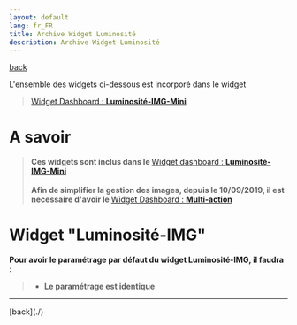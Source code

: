 ```yaml
---
layout: default
lang: fr_FR
title: Archive Widget Luminosité
description: Archive Widget Luminosité
---
```

[back](./)

L'ensemble des widgets ci-dessous est incorporé dans le widget
<blockquote>
<a href="JEEDOM_Lum_IMG_mini">Widget Dashboard : <b>Luminosité-IMG-Mini</b></a>
</blockquote>

# A savoir
<blockquote>
    <b>Ces widgets sont inclus dans le </b><a href="{{site.baseurl}}/widget/{{page.lang}}/WIDGET_d_Lum_IMG_mini">Widget dashboard : <b>Luminosité-IMG-Mini</b></a>
    <br/>
    <br/>
    <b>Afin de simplifier la gestion des images, depuis le 10/09/2019, il est necessaire d'avoir le </b><a href="{{site.baseurl}}/widget/{{page.lang}}/WIDGET_d_Multi_action_Defaut">Widget Dashboard : <b>Multi-action</b></a>
</blockquote>

# Widget "Luminosité-IMG"
<b>Pour avoir le paramétrage par défaut du widget Luminosité-IMG, il faudra </b> :

<blockquote>
    <ul>
        <li><b> Le paramétrage est identique</b></li>
    </ul>
</blockquote>

<hr />
[back](./)